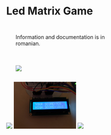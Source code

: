 # Led Matrix Game

<div style="float: left;">
  <p style = "width: 70%; margin : 25px; box-sizing: border-box;"/>Information and documentation is in romanian.</p>
  <img src="http://intranet.tuck.dartmouth.edu/assets/img/tc-img-grid-video.png" style = "width: 100px; margin : 25px"; box-sizing: border-box;/>
</div>

<div style="float: left;">
  <img src="img1.jpg" width="33%"/>
  <img src="img2.jpg" width="33%"/>
  <img src="img3.jpg" width="33%"/>
</div>
